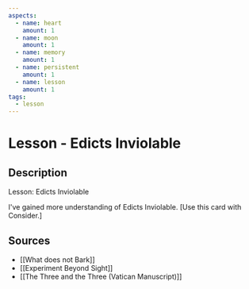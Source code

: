 ```yaml
---
aspects: 
  - name: heart
    amount: 1
  - name: moon
    amount: 1
  - name: memory
    amount: 1
  - name: persistent
    amount: 1
  - name: lesson
    amount: 1
tags:
  - lesson
---
```


# Lesson - Edicts Inviolable

## Description
Lesson: Edicts Inviolable

I've gained more understanding of Edicts Inviolable. [Use this card with Consider.]
## Sources
- [[What does not Bark]]
- [[Experiment Beyond Sight]]
- [[The Three and the Three (Vatican Manuscript)]]